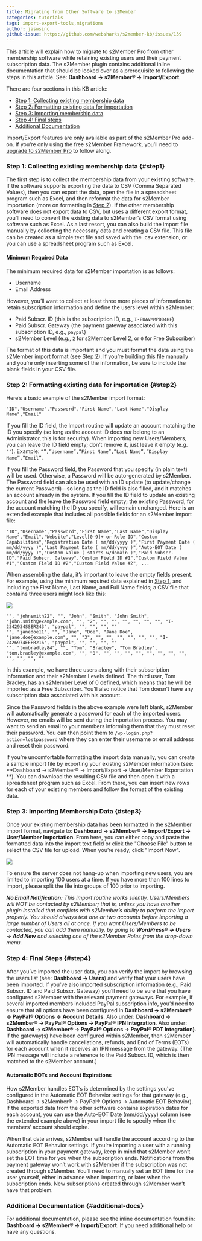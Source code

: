 ```yaml
---
title: Migrating from Other Software to s2Member
categories: tutorials
tags: import-export-tools,migrations
author: jaswsinc
github-issue: https://github.com/websharks/s2member-kb/issues/139
---
```


This article will explain how to migrate to s2Member Pro from other membership software while retaining existing users and their payment subscription data. The s2Member plugin contains additional inline documentation that should be looked over as a prerequisite to following the steps in this article. See: **Dashboard → s2Member® → Import/Export**.

There are four sections in this KB article:

-   [Step 1: Collecting existing membership data](#step1)
-   [Step 2: Formatting existing data for importation](#step2)
-   [Step 3: Importing membership data](#step3)
-   [Step 4: Final steps](#step4)
-   [Additional Documentation](#additional-docs)

Import/Export features are only available as part of the s2Member Pro add-on. If you’re only using the free s2Member Framework, you’ll need to [upgrade to s2Member Pro](http://www.s2member.com/pro/) to follow along.

### Step 1: Collecting existing membership data {#step1}

The first step is to collect the membership data from your existing software. If the software supports exporting the data to CSV (Comma Separated Values), then you can export the data, open the file in a spreadsheet program such as Excel, and then reformat the data for s2Member importation (more on formatting in [Step 2](#step2)). If the other membership software does not export data to CSV, but uses a different export format, you’ll need to convert the existing data to s2Member’s CSV format using software such as Excel. As a last resort, you can also build the import file manually by collecting the necessary data and creating a CSV file. This file can be created as a simple text file and saved with the .csv extension, or you can use a spreadsheet program such as Excel.

#### Minimum Required Data

The minimum required data for s2Member importation is as follows:

-   Username
-   Email Address

However, you’ll want to collect at least three more pieces of information to retain subscription information and define the users level within s2Member:

-   Paid Subscr. ID (this is the subscription ID, e.g., `I-EUAVMMPD04HF`)
-   Paid Subscr. Gateway (the payment gateway associated with this subscription ID, e.g., `paypal`)
-   s2Member Level (e.g., `2` for s2Member Level 2, or `0` for Free Subscriber)

The format of this data is important and you must format the data using the s2Member import format (see [Step 2](#step2)). If you’re building this file manually and you’re only inserting some of the information, be sure to include the blank fields in your CSV file.

### Step 2: Formatting existing data for importation {#step2}

Here’s a basic example of the s2Member import format:

```text
"ID","Username","Password","First Name","Last Name","Display Name","Email"
```

If you fill the ID field, the Import routine will update an account matching the ID you specify (so long as the account ID does _not_ belong to an Administrator, this is for security). When importing new Users/Members, you can leave the ID field empty; don’t remove it, just leave it empty (e.g. `""`). Example: `“”,”Username”,”First Name”,”Last Name”,”Display Name”,”Email”`.

If you fill the Password field, the Password that you specify (in plain text) will be used. Otherwise, a Password will be auto-generated by s2Member. The Password field can also be used with an ID update (to update/change the current Password)—so long as the ID field is also filled, and it matches an account already in the system. If you fill the ID field to update an existing account and the leave the Password field empty; the existing Password, for the account matching the ID you specify, will remain unchanged. Here is an extended example that includes all possible fields for an s2Member import file:

```text
"ID","Username","Password","First Name","Last Name","Display Name","Email","Website","Level[0-9]+ or Role ID","Custom Capabilities","Registration Date ( mm/dd/yyyy )","First Payment Date ( mm/dd/yyyy )","Last Payment Date ( mm/dd/yyyy )","Auto-EOT Date ( mm/dd/yyyy )","Custom Value ( starts w/domain )","Paid Subscr. ID","Paid Subscr. Gateway","Custom Field ID #1","Custom Field Value #1","Custom Field ID #2","Custom Field Value #2", ...
```

When assembling the data, it’s important to leave the empty fields present. For example, using the minimum required data explained in [Step 1](#step1), and including the First Name, Last Name, and Full Name fields; a CSV file that contains three users might look like this:

![](http://cdn.websharks-inc.com/s2member/uploads/spreadsheet-screenshot.png)

```text
"", "johnsmith22", "", "John", "Smith", "John Smith", "john.smith@example.com", "", "2", "", "", "", "", "", "", "I-2342934SSER243", "paypal", "", "", "", ""
"", "janedoe11", "", "Jane", "Doe", "Jane Doe", "jane.doe@example.com", "", "3", "", "", "", "", "", "", "I-2426974EEFR216", "paypal", "", "", "", ""
"", "tombradley84", "", "Tom", "Bradley", "Tom Bradley", "tom.bradley@example.com", "", "0", "", "", "", "", "", "", "", "", "", "", "", ""
```

In this example, we have three users along with their subscription information and their s2Member Levels defined. The third user, Tom Bradley, has an s2Member Level of 0 defined, which means that he will be imported as a Free Subscriber. You’ll also notice that Tom doesn’t have any subscription data associated with his account.

Since the Password fields in the above example were left blank, s2Member will automatically generate a password for each of the imported users. However, no emails will be sent during the importation process. You may want to send an email to your members informing them that they must reset their password. You can then point them to `/wp-login.php?action=lostpassword` where they can enter their username or email address and reset their password.

If you’re uncomfortable formatting the import data manually, you can create a sample import file by exporting your existing s2Member information (see: **Dashboard → s2Member® → Import/Export → User/Member Exportation
**). You can download the resulting CSV file and then open it with a spreadsheet program such as Excel. From there, you can insert new rows for each of your existing members and follow the format of the existing data.

### Step 3: Importing Membership Data {#step3}

Once your existing membership data has been formatted in the s2Member import format, navigate to: **Dashboard → s2Member® → Import/Export → User/Member Importation**. From here, you can either copy and paste the formatted data into the import text field or click the "Choose File" button to select the CSV file for upload. When you’re ready, click "Import Now".

![](http://cdn.websharks-inc.com/s2member/uploads/s2member-import-screenshot.png)

To ensure the server does not hang-up when importing new users, you are limited to importing 100 users at a time. If you have more than 100 lines to import, please split the file into groups of 100 prior to importing.

_**No Email Notification:** This import routine works silently. Users/Members will NOT be contacted by s2Member; that is, unless you have another plugin installed that conflicts with s2Member’s ability to perform the Import properly. You should always test one or two accounts before importing a large number of Users all at once. If you want Users/Members to be contacted, you can add them manually, by going to **WordPress® → Users → Add New** and selecting one of the s2Member Roles from the drop-down menu._

### Step 4: Final Steps {#step4}

After you’ve imported the user data, you can verify the import by browsing the users list (see: **Dashboard → Users**) and verify that your users have been imported. If you’ve also imported subscription information (e.g., Paid Subscr. ID and Paid Subscr. Gateway) you’ll need to be sure that you have configured s2Member with the relevant payment gateways. For example, if several imported members included PayPal subscription info, you’d need to ensure that all options have been configured in **Dashboard → s2Member® → PayPal® Options → Account Details**. Also under: **Dashboard → s2Member® → PayPal® Options → PayPal® IPN Integration**. Also under: **Dashboard → s2Member® → PayPal® Options → PayPal® PDT Integration)**. If the gateway(s) have been configured within s2Member, then s2Member will automatically handle cancellations, refunds, and End of Terms (EOTs) for each account when it receives an IPN message from the gateway. (The IPN message will include a reference to the Paid Subscr. ID, which is then matched to the s2Member account.)

#### Automatic EOTs and Account Expirations

How s2Member handles EOT’s is determined by the settings you’ve configured in the Automatic EOT Behavior settings for that gateway (e.g., Dashboard → s2Member® → PayPal® Options → Automatic EOT Behavior). If the exported data from the other software contains expiration dates for each account, you can use the Auto-EOT Date (mm/dd/yyyy) column (see the extended example above) in your import file to specify when the members’ account should expire. 

When that date arrives, s2Member will handle the account according to the Automatic EOT Behavior settings. If you’re importing a user with a running subscription in your payment gateway, keep in mind that s2Member won’t set the EOT time for you when the subscription ends. Notifications from the payment gateway won’t work with s2Member if the subscription was not created through s2Member. You’ll need to manually set an EOT time for the user yourself, either in advance when importing, or later when the subscription ends. New subscriptions created through s2Member won’t have that problem.

### Additional Documentation {#additional-docs}

For additional documentation, please see the inline documentation found in: **Dashboard → s2Member® → Import/Export**. If you need additional help or have any questions.
